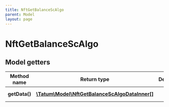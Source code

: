 ```yaml
---
title: NftGetBalanceScAlgo
parent: Model
layout: page
---
```


# NftGetBalanceScAlgo

## Model getters

Method name | Return type | Description | Notes
------------ | ------------- | ------------- | -------------
**getData()** | [**\Tatum\Model\NftGetBalanceScAlgoDataInner[]**](../NftGetBalanceScAlgoDataInner) |  | ex.: `null` [optional]

